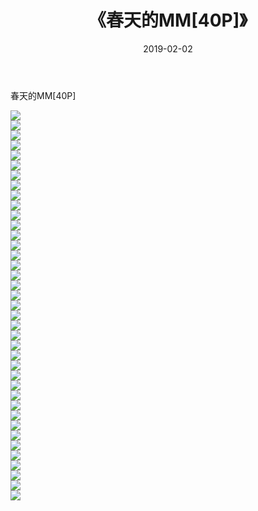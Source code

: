 ﻿---
layout: post
title:  《春天的MM[40P]》
date:   2019-02-02
img: http://pic.660000.xyz/1:/性感/2019/春天的MM[40P]/000.jpg
categories: [美女, 清纯, 唯美]
---

春天的MM[40P]

  ![](http://pic.660000.xyz/1:/性感/2019/春天的MM[40P]/001.jpg) <br> ![](http://pic.660000.xyz/1:/性感/2019/春天的MM[40P]/002.jpg) <br> ![](http://pic.660000.xyz/1:/性感/2019/春天的MM[40P]/003.jpg) <br> ![](http://pic.660000.xyz/1:/性感/2019/春天的MM[40P]/004.jpg) <br> ![](http://pic.660000.xyz/1:/性感/2019/春天的MM[40P]/005.jpg) <br> ![](http://pic.660000.xyz/1:/性感/2019/春天的MM[40P]/006.jpg) <br> ![](http://pic.660000.xyz/1:/性感/2019/春天的MM[40P]/007.jpg) <br> ![](http://pic.660000.xyz/1:/性感/2019/春天的MM[40P]/008.jpg) <br> ![](http://pic.660000.xyz/1:/性感/2019/春天的MM[40P]/009.jpg) <br> ![](http://pic.660000.xyz/1:/性感/2019/春天的MM[40P]/010.jpg) <br> ![](http://pic.660000.xyz/1:/性感/2019/春天的MM[40P]/011.jpg) <br> ![](http://pic.660000.xyz/1:/性感/2019/春天的MM[40P]/012.jpg) <br> ![](http://pic.660000.xyz/1:/性感/2019/春天的MM[40P]/013.jpg) <br> ![](http://pic.660000.xyz/1:/性感/2019/春天的MM[40P]/014.jpg) <br> ![](http://pic.660000.xyz/1:/性感/2019/春天的MM[40P]/015.jpg) <br> ![](http://pic.660000.xyz/1:/性感/2019/春天的MM[40P]/016.jpg) <br> ![](http://pic.660000.xyz/1:/性感/2019/春天的MM[40P]/017.jpg) <br> ![](http://pic.660000.xyz/1:/性感/2019/春天的MM[40P]/018.jpg) <br> ![](http://pic.660000.xyz/1:/性感/2019/春天的MM[40P]/019.jpg) <br> ![](http://pic.660000.xyz/1:/性感/2019/春天的MM[40P]/020.jpg) <br> ![](http://pic.660000.xyz/1:/性感/2019/春天的MM[40P]/021.jpg) <br> ![](http://pic.660000.xyz/1:/性感/2019/春天的MM[40P]/022.jpg) <br> ![](http://pic.660000.xyz/1:/性感/2019/春天的MM[40P]/023.jpg) <br> ![](http://pic.660000.xyz/1:/性感/2019/春天的MM[40P]/024.jpg) <br> ![](http://pic.660000.xyz/1:/性感/2019/春天的MM[40P]/025.jpg) <br> ![](http://pic.660000.xyz/1:/性感/2019/春天的MM[40P]/026.jpg) <br> ![](http://pic.660000.xyz/1:/性感/2019/春天的MM[40P]/027.jpg) <br> ![](http://pic.660000.xyz/1:/性感/2019/春天的MM[40P]/028.jpg) <br> ![](http://pic.660000.xyz/1:/性感/2019/春天的MM[40P]/029.jpg) <br> ![](http://pic.660000.xyz/1:/性感/2019/春天的MM[40P]/030.jpg) <br> ![](http://pic.660000.xyz/1:/性感/2019/春天的MM[40P]/031.jpg) <br> ![](http://pic.660000.xyz/1:/性感/2019/春天的MM[40P]/032.jpg) <br> ![](http://pic.660000.xyz/1:/性感/2019/春天的MM[40P]/033.jpg) <br> ![](http://pic.660000.xyz/1:/性感/2019/春天的MM[40P]/034.jpg) <br> ![](http://pic.660000.xyz/1:/性感/2019/春天的MM[40P]/035.jpg) <br> ![](http://pic.660000.xyz/1:/性感/2019/春天的MM[40P]/036.jpg) <br> ![](http://pic.660000.xyz/1:/性感/2019/春天的MM[40P]/037.jpg) <br> ![](http://pic.660000.xyz/1:/性感/2019/春天的MM[40P]/038.jpg) <br> ![](http://pic.660000.xyz/1:/性感/2019/春天的MM[40P]/039.jpg) <br>